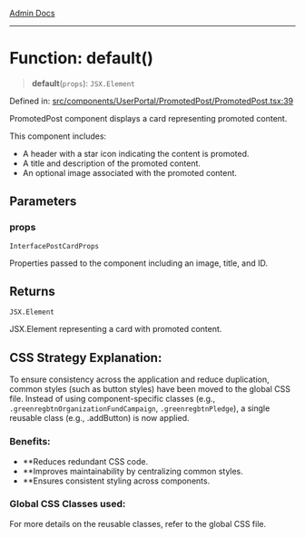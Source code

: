 [Admin Docs](/)

***

# Function: default()

> **default**(`props`): `JSX.Element`

Defined in: [src/components/UserPortal/PromotedPost/PromotedPost.tsx:39](https://github.com/PalisadoesFoundation/talawa-admin/blob/main/src/components/UserPortal/PromotedPost/PromotedPost.tsx#L39)

PromotedPost component displays a card representing promoted content.

This component includes:
- A header with a star icon indicating the content is promoted.
- A title and description of the promoted content.
- An optional image associated with the promoted content.

## Parameters

### props

`InterfacePostCardProps`

Properties passed to the component including an image, title, and ID.

## Returns

`JSX.Element`

JSX.Element representing a card with promoted content.

## CSS Strategy Explanation:

To ensure consistency across the application and reduce duplication, common styles
(such as button styles) have been moved to the global CSS file. Instead of using
component-specific classes (e.g., `.greenregbtnOrganizationFundCampaign`, `.greenregbtnPledge`), a single reusable
class (e.g., .addButton) is now applied.

### Benefits:
- **Reduces redundant CSS code.
- **Improves maintainability by centralizing common styles.
- **Ensures consistent styling across components.

### Global CSS Classes used:

For more details on the reusable classes, refer to the global CSS file.
